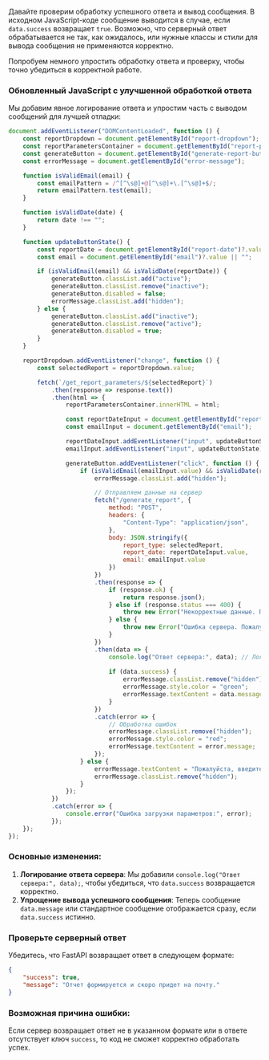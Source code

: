 Давайте проверим обработку успешного ответа и вывод сообщения. В исходном JavaScript-коде сообщение выводится в случае, если `data.success` возвращает `true`. Возможно, что серверный ответ обрабатывается не так, как ожидалось, или нужные классы и стили для вывода сообщения не применяются корректно.

Попробуем немного упростить обработку ответа и проверку, чтобы точно убедиться в корректной работе. 

### Обновленный JavaScript с улучшенной обработкой ответа

Мы добавим явное логирование ответа и упростим часть с выводом сообщений для лучшей отладки:

```javascript
document.addEventListener("DOMContentLoaded", function () {
    const reportDropdown = document.getElementById("report-dropdown");
    const reportParametersContainer = document.getElementById("report-parameters-container");
    const generateButton = document.getElementById("generate-report-button");
    const errorMessage = document.getElementById("error-message");

    function isValidEmail(email) {
        const emailPattern = /^[^\s@]+@[^\s@]+\.[^\s@]+$/;
        return emailPattern.test(email);
    }

    function isValidDate(date) {
        return date !== "";
    }

    function updateButtonState() {
        const reportDate = document.getElementById("report-date")?.value || "";
        const email = document.getElementById("email")?.value || "";

        if (isValidEmail(email) && isValidDate(reportDate)) {
            generateButton.classList.add("active");
            generateButton.classList.remove("inactive");
            generateButton.disabled = false;
            errorMessage.classList.add("hidden");
        } else {
            generateButton.classList.add("inactive");
            generateButton.classList.remove("active");
            generateButton.disabled = true;
        }
    }

    reportDropdown.addEventListener("change", function () {
        const selectedReport = reportDropdown.value;

        fetch(`/get_report_parameters/${selectedReport}`)
            .then(response => response.text())
            .then(html => {
                reportParametersContainer.innerHTML = html;

                const reportDateInput = document.getElementById("report-date");
                const emailInput = document.getElementById("email");

                reportDateInput.addEventListener("input", updateButtonState);
                emailInput.addEventListener("input", updateButtonState);

                generateButton.addEventListener("click", function () {
                    if (isValidEmail(emailInput.value) && isValidDate(reportDateInput.value)) {
                        errorMessage.classList.add("hidden");

                        // Отправляем данные на сервер
                        fetch("/generate_report", {
                            method: "POST",
                            headers: {
                                "Content-Type": "application/json",
                            },
                            body: JSON.stringify({
                                report_type: selectedReport,
                                report_date: reportDateInput.value,
                                email: emailInput.value
                            })
                        })
                        .then(response => {
                            if (response.ok) {
                                return response.json();
                            } else if (response.status === 400) {
                                throw new Error("Некорректные данные. Проверьте и заполните форму заново.");
                            } else {
                                throw new Error("Ошибка сервера. Пожалуйста, попробуйте снова позже.");
                            }
                        })
                        .then(data => {
                            console.log("Ответ сервера:", data); // Логируем ответ сервера для проверки
                            
                            if (data.success) {
                                errorMessage.classList.remove("hidden");
                                errorMessage.style.color = "green";
                                errorMessage.textContent = data.message || "Отчет формируется и скоро придет на почту.";
                            }
                        })
                        .catch(error => {
                            // Обработка ошибок
                            errorMessage.classList.remove("hidden");
                            errorMessage.style.color = "red";
                            errorMessage.textContent = error.message;
                        });
                    } else {
                        errorMessage.textContent = "Пожалуйста, введите корректные данные.";
                        errorMessage.classList.remove("hidden");
                    }
                });
            })
            .catch(error => {
                console.error("Ошибка загрузки параметров:", error);
            });
    });
});
```

### Основные изменения:

1. **Логирование ответа сервера**: Мы добавили `console.log("Ответ сервера:", data);`, чтобы убедиться, что `data.success` возвращается корректно.
2. **Упрощение вывода успешного сообщения**: Теперь сообщение `data.message` или стандартное сообщение отображается сразу, если `data.success` истинно.

### Проверьте серверный ответ

Убедитесь, что FastAPI возвращает ответ в следующем формате:

```json
{
    "success": true,
    "message": "Отчет формируется и скоро придет на почту."
}
```

### Возможная причина ошибки:

Если сервер возвращает ответ не в указанном формате или в ответе отсутствует ключ `success`, то код не сможет корректно обработать успех.
